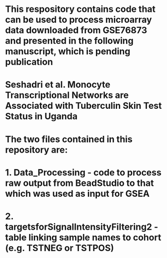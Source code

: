 # This respository contains code that can be used to process microarray data downloaded from GSE76873 and presented in the following manuscript, which is pending publication
# Seshadri et al.  Monocyte Transcriptional Networks are Associated with Tuberculin Skin Test Status in Uganda
# The two files contained in this repository are:
# 1. Data_Processing - code to process raw output from BeadStudio to that which was used as input for GSEA
# 2. targetsforSignalIntensityFiltering2 - table linking sample names to cohort (e.g. TSTNEG or TSTPOS)
